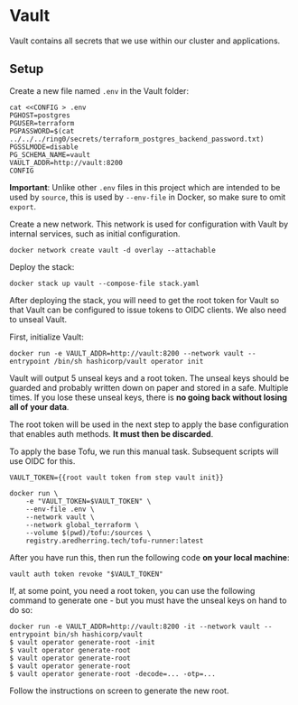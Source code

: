 # Vault

Vault contains all secrets that we use within our cluster and applications.

## Setup

Create a new file named `.env` in the Vault folder:

    cat <<CONFIG > .env
    PGHOST=postgres
    PGUSER=terraform
    PGPASSWORD=$(cat ../../../ring0/secrets/terraform_postgres_backend_password.txt)
    PGSSLMODE=disable
    PG_SCHEMA_NAME=vault
    VAULT_ADDR=http://vault:8200
    CONFIG

**Important**: Unlike other `.env` files in this project which are intended to
be used by `source`, this is used by `--env-file` in Docker, so make sure to
omit `export`.

Create a new network. This network is used for configuration with Vault by
internal services, such as initial configuration.

    docker network create vault -d overlay --attachable

Deploy the stack:

    docker stack up vault --compose-file stack.yaml

After deploying the stack, you will need to get the root token for Vault so that
Vault can be configured to issue tokens to OIDC clients. We also need to unseal
Vault.

First, initialize Vault:

    docker run -e VAULT_ADDR=http://vault:8200 --network vault --entrypoint /bin/sh hashicorp/vault operator init

Vault will output 5 unseal keys and a root token. The unseal keys should be
guarded and probably written down on paper and stored in a safe. Multiple times.
If you lose these unseal keys, there is **no going back without losing all of
your data**.

The root token will be used in the next step to apply the base configuration
that enables auth methods. **It must then be discarded**.

To apply the base Tofu, we run this manual task. Subsequent scripts will use
OIDC for this.

    VAULT_TOKEN={{root vault token from step vault init}}

    docker run \
        -e "VAULT_TOKEN=$VAULT_TOKEN" \
        --env-file .env \
        --network vault \
        --network global_terraform \
        --volume $(pwd)/tofu:/sources \
        registry.aredherring.tech/tofu-runner:latest

After you have run this, then run the following code **on your local machine**:

    vault auth token revoke "$VAULT_TOKEN"

If, at some point, you need a root token, you can use the following command to
generate one - but you must have the unseal keys on hand to do so:

    docker run -e VAULT_ADDR=http://vault:8200 -it --network vault --entrypoint bin/sh hashicorp/vault
    $ vault operator generate-root -init
    $ vault operator generate-root
    $ vault operator generate-root
    $ vault operator generate-root
    $ vault operator generate-root -decode=... -otp=...

Follow the instructions on screen to generate the new root.
